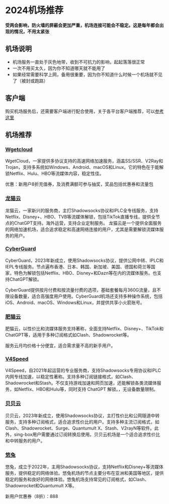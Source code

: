 # 2024机场推荐

**受两会影响，防火墙的屏蔽会更加严重，机场连接可能会不稳定。这是每年都会出现的情况，不用太紧张**

## 机场说明

- 机场服务一直处于灰色地带，收到不可抗力的影响，起起落落很正常
- 一次不用买太久，因为你不知道哪天就不能用了
- 如果经常需要科学上网，备用很重要，因为你不知道什么时候一个机场就不见了（被封或跑路）


## 客户端

购买机场服务后，还需要客户端进行配合使用，关于各平台客户端推荐，可以[参考这里](https://findladders.com/clients/)


## 机场推荐

### [Wgetcloud](https://invite.wgetcloud.ltd/auth/register?code=O3eIYb)

WgetCloud，一家提供多协议支持的高速网络加速服务，涵盖SS/SSR、V2Ray和Trojan，支持多系统如Windows、Android、macOS和Linux。它的特色在于能解锁Netflix、Hulu、HBO等流媒体内容，稳定性佳。

优惠：新用户8折充值券，及消费满额可参与抽奖，奖品包括优惠券和流量包


### [龙猫云](https://lmspeedapp.com/#/register?code=1YZa193W)

龙猫云，一家新兴的服务商，主打Shadowsocks协议和IPLC全专线服务，支持Netflix、Disney+、HBO、TVB等流媒体解锁，包括TikTok直播专线，提供全节点的ChatGPT支持。海外运营，支持企业定制服务。
龙猫云是一个提供全面服务的网络加速机场，适合追求稳定和高速网络连接的用户，尤其是需要解锁流媒体服务的用户。


### [CyberGuard](https://cyberguard.top/#/register?code=EZAP4XL1)

CyberGuard，2023年新成立，使用Shadowsocks协议，提供公网中转、IPLC和IEPL专线服务。节点遍布香港、日本、韩国、新加坡、美国、德国和荷兰等国家，特色为解锁包括Netflix、HBO、Disney+和Dazn等在内的流媒体服务。也支持ChatGPT解锁。

CyberGuard提供按月付费和按流量付费的选项，基础套餐每月360G流量，且不限设备数量，适合高强度用户使用。CyberGuard机场还支持多种操作系统，包括iOS、Android、macOS、Windows和Linux，并提供共享小火箭账号。


### [肥猫云](https://fccfweb20240126.fatcatcf.com/#/register?code=HbQKJawX)

肥猫云，以性价比和流媒体服务支持著称，全面支持Netflix、Disney+、TikTok和ChatGPT等，适用于多种订阅格式如Clash、Shadowrocket等。

服务云月均价格十分便宜，适合需求量不高的新手用户。


### [V4Speed](https://v4web20240126.v4speed.xyz/#/register?code=6bYp0tpY)

V4Speed，自2021年起运营的专业服务商，支持Shadowsocks专用协议和IPLC内网专线加速，以稳定性著称。支持多种订阅链接格式，如Clash、Shadowrocket和Stash。不仅支持游戏加速和网页加速，还能解锁各类流媒体服务，如Netflix、HBO和Hulu等，同时支持 ChatGPT 解锁。，无设备数量限制。


### [贝贝云](https://beibeicloud.shop/#/register?code=nIZVvQr5)

贝贝云，2023年新成立，使用Shadowsocks协议，主打性价比和公网隧道中转服务，支持多种订阅格式，适合追求性价比的用户。支持多种主流订阅格式，如Clash、Shadowrocket、Surge、Quantumult X、Stash、V2rayN等软件。此外，sing-box用户需要通过订阅转换后使用。贝贝云机场是一个适合追求性价比和中转服务的用户。


### [悠兔](https://youtunice.com/?path=register&code=GBl5dvoh)

悠兔，成立于2022年，主用Shadowsocks协议，支持Netflix和Disney+等流媒体服务，提供稳定的网络体验。悠兔机场的节点主要分布在亚洲和美国等地区，提供稳定的服务和良好的网络体验。悠兔机场支持常见的订阅格式，如Clash、Shadowrocket和Quantumult X等。

新用户优惠券（8折）：888

